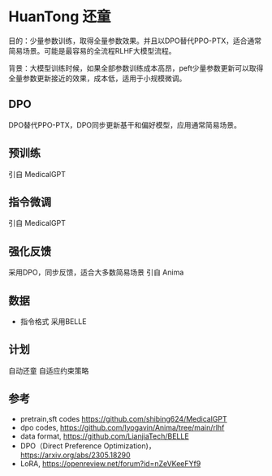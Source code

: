
# HuanTong 还童
目的：少量参数训练，取得全量参数效果。并且以DPO替代PPO-PTX，适合通常简易场景。可能是最容易的全流程RLHF大模型流程。

背景：大模型训练时候，如果全部参数训练成本高昂，peft少量参数更新可以取得全量参数更新接近的效果，成本低，适用于小规模微调。


## DPO
DPO替代PPO-PTX，DPO同步更新基干和偏好模型，应用通常简易场景。

## 预训练
引自    MedicalGPT

## 指令微调
引自    MedicalGPT

## 强化反馈
采用DPO，同步反馈，适合大多数简易场景
引自 Anima

## 数据
* 指令格式 采用BELLE


## 计划
自动还童
自适应约束策略

## 参考
* pretrain,sft codes   https://github.com/shibing624/MedicalGPT
* dpo codes, https://github.com/lyogavin/Anima/tree/main/rlhf
* data format, https://github.com/LianjiaTech/BELLE
* DPO（Direct Preference Optimization)，https://arxiv.org/abs/2305.18290
* LoRA, https://openreview.net/forum?id=nZeVKeeFYf9